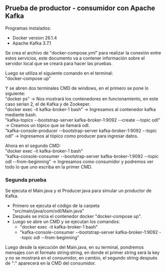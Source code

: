 ## Prueba de productor - consumidor con Apache Kafka

Programas instalados:
- Docker version 26.1.4
- Apache Kafka 3.7.1

Se crea el archivo de "docker-compose.yml" para realizar la conexión entre estos servicios, este documento va a contener información sobre el servidor local que se creará para hacer las pruebas.

Luego se utiliza el siguiente comando en el terminal:<br>
"docker-compose up"

Y se abren dos terminales CMD de windows, en el primero se pone lo siguiente:<br>
"docker ps" -> Nos mostrará los contenedores en funcionamiento, en este caso serían 2, el de Kafka y de Zookeper.<br>
"docker exec -it kafka-broker-1 bash" -> Ingresamos al contenedor kafka mediante bash.<br>
"kafka-topics --bootstrap-server kafka-broker-1:9092 --create --topic odl" -> Creamos un tópico que se llamará odl.<br>
"kafka-console-producer --bootstrap-server kafka-broker-1:9092 --topic odl" -> Ingresamos al tópico como producer para ingresar datos.<br>

Ahora en el segundo CMD:<br>
"docker exec -it kafka-broker-1 bash"<br>
"kafka-console-consumer --bootstrap-server kafka-broker-1:9092 --topic odl --from-beginning" -> Ingresamos como consumidor y podremos ver todo lo que uno escriba en la primer CMD.<br>

### Segunda prueba
Se ejecuta el Main.java y el Producer.java para simular un productor de Kafka.<br>
- Primero se ejecuta el código de la carpeta "src/main/java/com/odl/Main.java"<br>
- Después se inicia el contenedor docker "docker-compose up".
- Luego se abre un CMD y se ejecutan los comandos: 
  - "docker exec -it kafka-broker-1 bash"
  - "kafka-console-consumer --bootstrap-server kafka-broker-1:9092 --topic odl --from-beginning"<br>

Luego desde la ejecución del Main.java, en su terminal, pondremos mensajes con el formato string:string, en donde el primer string será la key y no se mostrará en el consumidor, en cambio, el segundo string después de ":" aparecerá en la CMD del consumidor.
